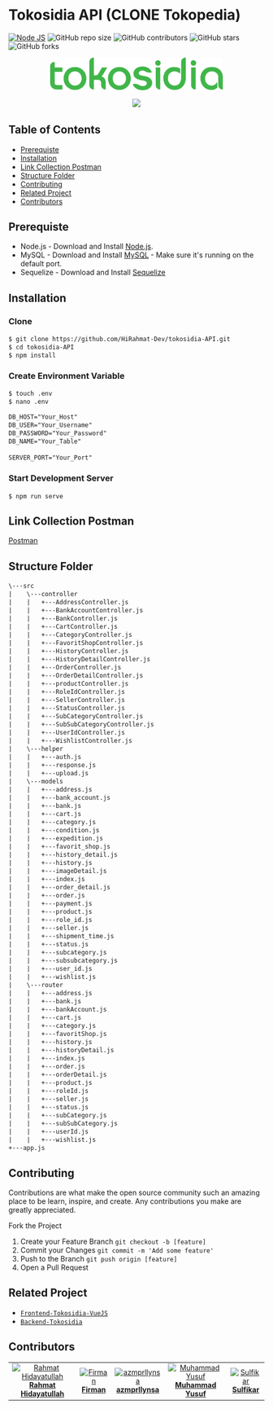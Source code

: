 # Tokosidia API (CLONE Tokopedia)

[![Node JS](https://img.shields.io/badge/Dependencies-Express%20JS-green)](https://nodejs.org/en/)
![GitHub repo size](https://img.shields.io/github/repo-size/azmprllynsa/tokosidia-API)
![GitHub contributors](https://img.shields.io/github/contributors/azmprllynsa/tokosidia-API)
![GitHub stars](https://img.shields.io/github/stars/azmprllynsa/tokosidia-API?style=social)
![GitHub forks](https://img.shields.io/github/forks/azmprllynsa/tokosidia-API?style=social)

<p align="center">
  <a href="https://raw.githubusercontent.com/HiRahmat-Dev/tokosidia-API/master/images/tokosidia-logo.png" target="blank">
    <img width="340" src="https://raw.githubusercontent.com/HiRahmat-Dev/tokosidia-API/master/images/tokosidia-logo.png">
  </a>
</p>
<p align="center">
  <a href="https://nodejs.org/" target="blank">
    <img src="https://cdn-images-1.medium.com/max/871/1*d2zLEjERsrs1Rzk_95QU9A.png">
  </a>
</p>

## Table of Contents
- [Prerequiste](#prerequiste)
- [Installation](#installation)
- [Link Collection Postman](#link-collection-postman)
- [Structure Folder](#structure-folder)
- [Contributing](#contributing)
- [Related Project](#related-project)
- [Contributors](#contributors)

## Prerequiste
- Node.js - Download and Install [Node.js](https://nodejs.org/en/).
- MySQL - Download and Install [MySQL](https://www.mysql.com/downloads/) - Make sure it's running on the default port.
- Sequelize - Download and Install [Sequelize](https://sequelize.org/)

## Installation
### Clone
```
$ git clone https://github.com/HiRahmat-Dev/tokosidia-API.git
$ cd tokosidia-API
$ npm install
```

### Create Environment Variable
```
$ touch .env
$ nano .env
```

```
DB_HOST="Your_Host"
DB_USER="Your_Username"
DB_PASSWORD="Your_Password"
DB_NAME="Your_Table"

SERVER_PORT="Your_Port"

```

### Start Development Server
```
$ npm run serve
```
## Link Collection Postman
[Postman](https://www.getpostman.com/collections/bb923819853137d50b60)

## Structure Folder
```
\---src
|    \---controller
|    |   +---AddressController.js
|    |   +---BankAccountController.js
|    |   +---BankController.js
|    |   +---CartController.js
|    |   +---CategoryController.js
|    |   +---FavoritShopController.js
|    |   +---HistoryController.js
|    |   +---HistoryDetailController.js
|    |   +---OrderController.js
|    |   +---OrderDetailController.js
|    |   +---productController.js
|    |   +---RoleIdController.js
|    |   +---SellerController.js
|    |   +---StatusController.js
|    |   +---SubCategoryController.js
|    |   +---SubSubCategoryController.js
|    |   +---UserIdController.js
|    |   +---WishlistController.js
|    \---helper
|    |   +---auth.js
|    |   +---response.js
|    |   +---upload.js
|    \---models
|    |   +---address.js
|    |   +---bank_account.js
|    |   +---bank.js
|    |   +---cart.js
|    |   +---category.js
|    |   +---condition.js
|    |   +---expedition.js
|    |   +---favorit_shop.js
|    |   +---history_detail.js
|    |   +---history.js
|    |   +---imageDetail.js
|    |   +---index.js
|    |   +---order_detail.js
|    |   +---order.js
|    |   +---payment.js
|    |   +---product.js
|    |   +---role_id.js
|    |   +---seller.js
|    |   +---shipment_time.js
|    |   +---status.js
|    |   +---subcategory.js
|    |   +---subsubcategory.js
|    |   +---user_id.js
|    |   +---wishlist.js
|    \---router
|    |   +---address.js
|    |   +---bank.js
|    |   +---bankAccount.js
|    |   +---cart.js
|    |   +---category.js
|    |   +---favoritShop.js
|    |   +---history.js
|    |   +---historyDetail.js
|    |   +---index.js
|    |   +---order.js
|    |   +---orderDetail.js
|    |   +---product.js
|    |   +---roleId.js
|    |   +---seller.js
|    |   +---status.js
|    |   +---subCategory.js
|    |   +---subSubCategory.js
|    |   +---userId.js
|    |   +---wishlist.js
+---app.js
```

## Contributing

Contributions are what make the open source community such an amazing place to be learn, inspire, and create. Any contributions you make are greatly appreciated.

Fork the Project
1. Create your Feature Branch  ```git checkout -b [feature]```
2. Commit your Changes ```git commit -m 'Add some feature'```
3. Push to the Branch ```git push origin [feature]```
4. Open a Pull Request

## Related Project
* [`Frontend-Tokosidia-VueJS`](https://github.com/HiRahmat-Dev/tokosidia-vuejs)
* [`Backend-Tokosidia`](https://github.com/HiRahmat-Dev/tokosidia-API)

## Contributors
<center>
  <table>
    <tr>
      <td align="center">
        <a href="https://github.com/HiRahmat-Dev/">
          <img width="150" src="https://avatars2.githubusercontent.com/u/55150659?s=460&u=c7171bb4128787c303efdce0d62bc86289f1211b&v=4" alt="Rahmat Hidayatullah"><br/>
          <b>Rahmat Hidayatullah</b>
        </a>
      </td>
      <td align="center">
        <a href="https://github.com/fblazt">
          <img width="150" src="https://avatars3.githubusercontent.com/u/48191467?s=400&u=c06616d146930100dfb5eb5c4ab10fd00d01ac41&v=4" alt="Firman"><br/>
          <b>Firman</b>
        </a>
      </td>
      <td align="center">
        <a href="https://github.com/azmprllynsa">
          <img width="150" src="https://avatars1.githubusercontent.com/u/60286175?s=400&v=4" alt="azmprllynsa"><br/>
          <b>azmprllynsa</b>
        </a>
      </td>
      <td align="center">
        <a href="https://github.com/m-joseph27">
          <img width="150" src="https://avatars2.githubusercontent.com/u/60948526?s=400&u=c258f85ec35ccfda6ce3911dae79d45e335088b3&v=4" alt="Muhammad Yusuf"><br/>
          <b>Muhammad Yusuf</b>
        </a>
      </td>
      <td align="center">
        <a href="https://github.com/shoelfikar">
          <img width="150" src="https://avatars2.githubusercontent.com/u/55390061?s=400&u=cf1b3f5b68b4f984a45cc215c7b98150ab01276b&v=4" alt="Sulfikar"><br/>
          <b>Sulfikar</b>
        </a>
      </td>
    </tr>
  </table>
</center>